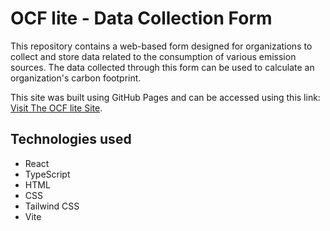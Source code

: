 #  OCF lite - Data Collection Form
This repository contains a web-based form designed for organizations to collect and store data related to the consumption of various emission sources. The data collected through this form can be used to calculate an organization's carbon footprint.

This site was built using GitHub Pages and can be accessed using this link: [Visit The OCF lite Site](https://adinzlotyint.github.com/).

## Technologies used
+ React
+ TypeScript
+ HTML
+ CSS
+ Tailwind CSS
+ Vite
